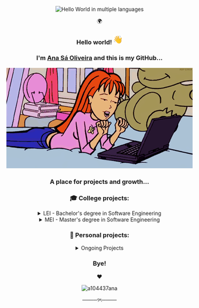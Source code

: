 <div align="center">
<p>
  <img src="https://readme-typing-svg.herokuapp.com?font=Fira+Code&size=22&color=FF69B4&center=true&vCenter=true&width=300&height=30&duration=3000&pause=1000&lines=Hello+World;Olá+Mundo;Hola+Mundo;Bonjour+le+monde;Ciao+Mondo;Hallo+Welt;こんにちは世界;안녕하세요+세계;Привет+мир;你好，世界;مرحبا+بالعالم" alt="Hello World in multiple languages" style="max-width: 100%; height: auto;" />
</p>
<p>🌍</p>
<h3>Hello world! <img src="waving_hand.gif" style="height: 1.5em;"/></h3>
<h3>I'm <a href="https://a104437ana.github.io/">Ana Sá Oliveira</a> and this is my GitHub...</h3>
<p>
  <img src="gif.gif"/>
</p>
<h3>A place for projects and growth...</h3>
<h3>🎓 College projects:</h3>
<details>
  <summary>LEI - Bachelor's degree in Software Engineering</summary>
<details>
  <summary>1st year</summary>

| 🗓️ Year | 🗓️ Semester | 🗂️ Project | ✅ Grade |
|:---------:|:---------:|:---------:|:---------:|
| 1st | 1st | [LI1](https://github.com/a104437ana/LI1) | 16/20 |
| 1st | 2nd | [LI2](https://github.com/a104437ana/LI2) | 18/20 |
</details>
<details>
  <summary>2nd year</summary>

| 🗓️ Year | 🗓️ Semester | 🗂️ Project | ✅ Grade |
|:---------:|:---------:|:---------:|:---------:|
| 2nd | 1st | [LI3](https://github.com/a104437ana/LI3) | 19/20 |
| 2nd | 2nd | [BD](https://github.com/a104437ana/BD) | 19/20 |
| 2nd | 2nd | [IO](https://github.com/a104437ana/IO) | 17/20 |
| 2nd | 2nd | [POO](https://github.com/a104437ana/POO) | 18/20 |
| 2nd | 2nd | [RC](https://github.com/a104437ana/RC) | 16.83/20 |
| 2nd | 2nd | [SO](https://github.com/a104437ana/SO) | 19.1/20 |
</details>
<details>
  <summary>3rd year</summary>

| 🗓️ Year | 🗓️ Semester | 🗂️ Project | ✅ Grade |
|:---------:|:---------:|:---------:|:---------:|
| 3rd | 1st | [CP](https://github.com/a104437ana/CP) | 19/20 |
| 3rd | 1st | [CC](https://github.com/a104437ana/CC) | 14.1/20 |
| 3rd | 1st | [DSS](https://github.com/a104437ana/DSS) | 18/20 |
| 3rd | 1st | [IA](https://github.com/a104437ana/IA) | 17/20 |
| 3rd | 1st | [LI4](https://github.com/a104437ana/LI4) | 17/20 |
| 3rd | 1st | [SD](https://github.com/a104437ana/SD) | 18.4/20 |
| 3rd | 2nd | [PL](https://github.com/a104437ana/PL) | 18/20 |
| 3rd | 2nd | [EngWeb](https://github.com/a104437ana/EngWeb) | 17/20 |
| 3rd | 2nd | [CG](https://github.com/a104437ana/CG) | 20/20 |
| 3rd | 2nd | [ADI](https://github.com/a104437ana/ADI) | 20/20 |
| 3rd | 2nd | [SSI](https://github.com/a104437ana/SSI) | 16.85/20 |
| 3rd | 2nd | [IPM](https://github.com/a104437ana/IPM) | 19/20 |
</details>
</details>
<details>
  <summary>MEI - Master's degree in Software Engineering</summary>
  <details>
  <summary>4th year</summary>
    ...
</details>
  <details>
  <summary>5th year</summary>
    ...
</details>
</details>
<h3>🌷 Personal projects:</h3>
<details>
  <summary>Ongoing Projects</summary>

| 🔍 Overview | 🗂️ Project |
|:---------:|:---------:|
| Personal site to showcase my work | [a104437ana.github.io](https://github.com/a104437ana/a104437ana.github.io) |
| Curriculum Vitae | [cv](https://github.com/a104437ana/cv) |
</details>
<h3>Bye!</h3>
<p>❤️</p>
<p>
  <img src="https://komarev.com/ghpvc/?username=a104437ana&label=Profile%20Views&color=ff69b4&style=flat" alt="a104437ana" />
</p>
────୨ৎ────
</div>
